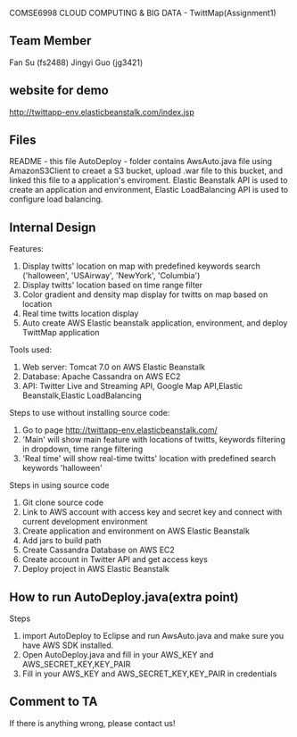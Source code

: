 COMSE6998 CLOUD COMPUTING & BIG DATA - TwittMap(Assignment1)


Team Member
-----------
Fan Su		 	(fs2488)
Jingyi	Guo		(jg3421)

website for demo
-----------------
http://twittapp-env.elasticbeanstalk.com/index.jsp

Files
-----
README						- this file
AutoDeploy			 		- folder contains AwsAuto.java file using AmazonS3Client to creaet a S3 bucket, upload .war file to this bucket, and linked this file to a application's enviroment. Elastic Beanstalk API is used to create an application and environment, Elastic LoadBalancing API is used to configure load balancing. 

Internal Design
---------------
Features:

1. Display twitts' location on map with predefined keywords search ('halloween', 'USAirway', 'NewYork', 'Columbia')
2. Display twitts' location based on time range filter
3. Color gradient and density map display for twitts on map based on location
4. Real time twitts location display 
5. Auto create AWS Elastic beanstalk application, environment, and deploy TwittMap application 

Tools used:

1. Web server: Tomcat 7.0 on AWS Elastic Beanstalk
2. Database: Apache Cassandra on AWS EC2
3. API: Twitter Live and Streaming API, Google Map API,Elastic Beanstalk,Elastic LoadBalancing

Steps to use without installing source code:

1. Go to page http://twittapp-env.elasticbeanstalk.com/
2. 'Main' will show main feature with locations of twitts, keywords filtering in dropdown, time range filtering
3. 'Real time' will show real-time twitts' location with predefined search keywords 'halloween'

Steps in using source code

1. Git clone source code
2. Link to AWS account with access key and secret key and connect with current development environment
3. Create application and environment on AWS Elastic Beanstalk 
4. Add jars to build path
5. Create Cassandra Database on AWS EC2
6. Create account in Twitter API and get access keys
7. Deploy project in AWS Elastic Beanstalk

How to run AutoDeploy.java(extra point)
---------------------------------------------

Steps

1. import AutoDeploy to Eclipse and run AwsAuto.java and make sure you have AWS SDK installed.
2. Open AutoDeploy.java and fill in your AWS_KEY and AWS_SECRET_KEY,KEY_PAIR
3. Fill in your AWS_KEY and AWS_SECRET_KEY,KEY_PAIR in credentials

Comment to TA
---------------------------------------------

If there is anything wrong, please contact us!



